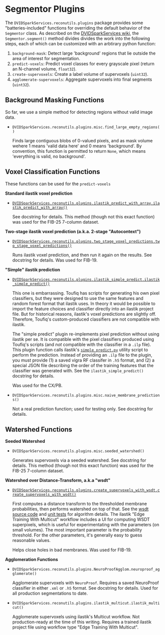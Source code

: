 Segmentor Plugins
=================

The `DVIDSparkServices.reconutils.plugins` package provides some "batteries-included" functions for overriding the default behavior of the `Segmentor` class.  As described on the [DVIDSparkServices wiki](https://github.com/janelia-flyem/DVIDSparkServices/wiki/Create-Segmentation),
the `Segmentor.segment()` method divides divides the work into the following steps, each of which can be customized with an arbtirary python function:

1. `background-mask`: Detect large 'background' regions that lie outside the area of interest for segmentation.
2. `predict-voxels`: Predict voxel classes for every grayscale pixel (return an N-channel volume, `float32`).
3. `create-supervoxels`: Create a label volume of supervoxels (`uint32`).
4. `agglomerate-supervoxels`: Aggregate supervoxels into final segments (`uint32`).


Background Masking Functions
----------------------------

So far, we use a simple method for detecting regions without valid image data.

- `DVIDSparkServices.reconutils.plugins.misc.find_large_empty_regions()`
  
   Finds large contiguous blobs of 0-valued pixels, and as mask volume wehere 1 means 'valid data here' and 0 means 'background'.
   By convention, this function is permitted to return `None`, which means 'everything is valid, no background'.


Voxel Classification Functions
------------------------------

These functions can be used for the `predict-voxels`

**Standard ilastik voxel prediction**

- [`DVIDSparkServices.reconutils.plugins.ilastik_predict_with_array.ilastik_predict_with_array()`](./ilastik_predict_with_array.py)

   See docstring for details.  This method (though not this exact function) was used for the FIB-25 7-column dataset.

**Two-stage ilastik voxel prediction (a.k.a. 2-stage "Autocontext")**

- [`DVIDSparkServices.reconutils.plugins.two_stage_voxel_predictions.two_stage_voxel_predictions()`](./two_stage_voxel_predictions.py)

   Runs ilastik voxel prediction, and then run it again on the results.  See docstring for details.  Was used for FIB-19.

**"Simple" ilastik prediction**

- [`DVIDSparkServices.reconutils.plugins.ilastik_simple_predict.ilastik_simple_predict()`](./ilastik_simple_predict.py)

   This one is embarrassing.  Toufiq has scripts for generating his own pixel classifiers, but they were designed to use the same features and random forest format that ilastik uses. In theory it would be possible to import the feature choices and classifier directly into an ilastik project file.  But for historical reasons, ilastik's voxel predictions are slightly off.  Therefore, Toufiq's custom-produced classifiers are not compatible with ilastik.

   The "simple predict" plugin re-implements pixel prediction without using ilastik per se.  It is compatible with the pixel classifiers produced using Toufiq's scripts (and *not* compatible with the classifier in a `.ilp` file).  This plugin function calls ilastik's [`simple_predict.py`](https://github.com/ilastik/ilastik/blob/master/ilastik/utility/simple_predict.py) utility script to perform the prediction.  Instead of providing an `.ilp` file to the plugin, you must provide (1) a saved vigra RF classifer in `.h5` format, and (2) a special JSON file describing the order of the training features that the classifier was generated with.  See the `ilastik_simple_predict()` docstring for details.
   
   Was used for the CX/PB.

- `DVIDSparkServices.reconutils.plugins.misc.naive_membrane_predictions()`

   Not a real prediction function; used for testing only.  See docstring for details.


Watershed Functions
-------------------

**Seeded Watershed**

- `DVIDSparkServices.reconutils.plugins.misc.seeded_watershed()`

   Generates supervoxels via a seeded watershed.  See docstring for details.  This method (though not this exact function) was used for the FIB-25 7-column dataset.

**Watershed over Distance-Transform, a.k.a "wsdt"**
   
- [`DVIDSparkServices.reconutils.plugins.create_supervoxels_with_wsdt.create_supervoxels_with_wsdt()`](./create_supervoxels_with_wsdt.py)

   First computes a distance transform to the thresholded membrane probabilities, then performs watershed on top of that.  See the [wsdt source code](https://github.com/ilastik/wsdt) and [unit tests](https://github.com/ilastik/wsdt/blob/master/tests/testWsDtSegmentation.py) for algorithm details.  The ilastik "Edge Training With Multicut" workflow includes a UI for computing WSDT superpixels, which is useful for experimentating with the parameters (on small volumes).   The most important parameter is the probability threshold.  For the other parameters, it's generally easy to guess reasonable values.
   
   Helps close holes in bad membranes. Was used for FIB-19.


**Agglomeration Functions**

- `DVIDSparkServices.reconutils.plugins.NeuroProofAgglom.neuroproof_agglomerate()`

   Agglomerate supervoxels with `NeuroProof`.  Requires a saved NeuroProof classifier in either `.xml` or `.h5` format.  See docstring for details.  Used for all production segmentations to date.
  
- `DVIDSparkServices.reconutils.plugins.ilastik_multicut.ilastik_multicut()`

   Agglomerate supervoxels using ilastik's Multicut workflow.  Not production-ready at the time of this writing.  Requires a trained ilastik project file using workflow type "Edge Training With Multicut".

